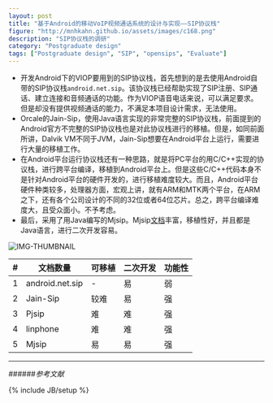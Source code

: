 ```yaml
---
layout: post
title: "基于Android的移动VoIP视频通话系统的设计与实现——SIP协议栈"
figure: "http://mnhkahn.github.io/assets/images/c168.png"
description: "SIP协议栈的调研"
category: "Postgraduate design"
tags: ["Postgraduate design", "SIP", "opensips", "Evaluate"]
---
```


+ 开发Android下的VIOP要用到的SIP协议栈，首先想到的是去使用Android自带的SIP协议栈`android.net.sip`。该协议栈已经帮助实现了SIP注册、SIP通话、建立连接和音频通话的功能。作为VIOP语音电话来说，可以满足要求。但是却没有提供视频通话的能力，不满足本项目设计需求，无法使用。
+ Orcale的Jain-Sip，使用Java语言实现的非常完整的SIP协议栈，前面提到的Android官方不完整的SIP协议栈也是对此协议栈进行的移植。但是，如同前面所讲，Dalvik VM不同于JVM，Jain-Sip想要在Android平台上运行，需要进行大量的移植工作。
+ 在Android平台运行协议栈还有一种思路，就是将PC平台的用C/C++实现的协议栈，进行跨平台编译，移植到Android平台上。但是这些C/C++代码本身不是针对Android平台的硬件开发的，进行移植难度较大。而且，Android平台硬件种类较多，处理器方面，宏观上讲，就有ARM和MTK两个平台，在ARM之下，还有各个公司设计的不同的32位或者64位芯片。总之，跨平台编译难度大，且受众面小。不予考虑。
+ 最后，采用了用Java编写的Mjsip。Mjsip[文档](http://www.mjsip.org/doc/index.html)丰富，移植性好，并且都是Java语言，进行二次开发容易。

![IMG-THUMBNAIL](http://cyeam.qiniudn.com/mjsip.png)

<table class="table table-hover">
<thead>
  <tr>
    <th>#</th>
    <th>文档数量</th>
    <th>可移植</th>
    <th>二次开发</th>
    <th>功能性</th>
  </tr>
</thead>
<tbody>
  <tr>
    <td>1</td>
    <td>android.net.sip</td>
    <td>-</td>
    <td>易</td>
    <td>弱</td>
  </tr>
  <tr>
    <td>2</td>
    <td>Jain-Sip</td>
    <td>较难</td>
    <td>易</td>
    <td>强</td>
  </tr>
  <tr>
    <td>3</td>
    <td>Pjsip</td>
    <td>难</td>
    <td>难</td>
    <td>强</td>
  </tr>
  <tr>
    <td>4</td>
    <td>linphone</td>
    <td>难</td>
    <td>难</td>
    <td>强</td>
  </tr>
  <tr>
    <td>5</td>
    <td>Mjsip</td>
    <td>易</td>
    <td>易</td>
    <td>强</td>
  </tr>
</tbody>
</table>



---
######*参考文献*


{% include JB/setup %}
